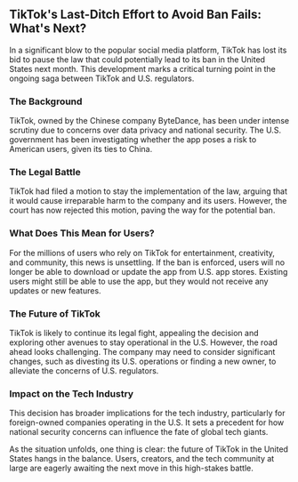 
## TikTok's Last-Ditch Effort to Avoid Ban Fails: What's Next?

In a significant blow to the popular social media platform, TikTok has lost its bid to pause the law that could potentially lead to its ban in the United States next month. This development marks a critical turning point in the ongoing saga between TikTok and U.S. regulators.

### The Background

TikTok, owned by the Chinese company ByteDance, has been under intense scrutiny due to concerns over data privacy and national security. The U.S. government has been investigating whether the app poses a risk to American users, given its ties to China.

### The Legal Battle

TikTok had filed a motion to stay the implementation of the law, arguing that it would cause irreparable harm to the company and its users. However, the court has now rejected this motion, paving the way for the potential ban.

### What Does This Mean for Users?

For the millions of users who rely on TikTok for entertainment, creativity, and community, this news is unsettling. If the ban is enforced, users will no longer be able to download or update the app from U.S. app stores. Existing users might still be able to use the app, but they would not receive any updates or new features.

### The Future of TikTok

TikTok is likely to continue its legal fight, appealing the decision and exploring other avenues to stay operational in the U.S. However, the road ahead looks challenging. The company may need to consider significant changes, such as divesting its U.S. operations or finding a new owner, to alleviate the concerns of U.S. regulators.

### Impact on the Tech Industry

This decision has broader implications for the tech industry, particularly for foreign-owned companies operating in the U.S. It sets a precedent for how national security concerns can influence the fate of global tech giants.

As the situation unfolds, one thing is clear: the future of TikTok in the United States hangs in the balance. Users, creators, and the tech community at large are eagerly awaiting the next move in this high-stakes battle.
